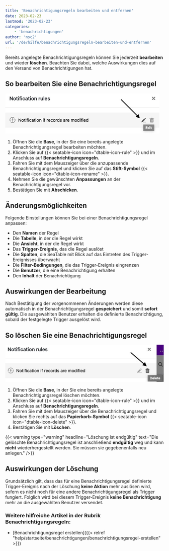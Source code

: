 ```yaml
---
title: 'Benachrichtigungsregeln bearbeiten und entfernen'
date: 2023-02-23
lastmod: '2023-02-23'
categories:
    - 'benachrichtigungen'
author: 'nsc2'
url: '/de/hilfe/benachrichtigungsregeln-bearbeiten-und-entfernen'
---
```


Bereits angelegte Benachrichtigungsregeln können Sie jederzeit **bearbeiten** und wieder **löschen**. Beachten Sie dabei, welche Auswirkungen dies auf den Versand von Benachrichtigungen hat.

## So bearbeiten Sie eine Benachrichtigungsregel

![Eine Benachrichtigungs-Regel bearbeiten](images/edit-notification-rules.jpg)

1. Öffnen Sie die **Base**, in der Sie eine bereits angelegte Benachrichtigungsregel bearbeiten möchten.
2. Klicken Sie auf {{< seatable-icon icon="dtable-icon-rule" >}} und im Anschluss auf **Benachrichtigungsregeln**.
3. Fahren Sie mit dem Mauszeiger über die anzupassende Benachrichtigungsregel und klicken Sie auf das **Stift-Symbol** {{< seatable-icon icon="dtable-icon-rename" >}}.
4. Nehmen Sie die gewünschten **Anpassungen** an der Benachrichtigungsregel vor.
5. Bestätigen Sie mit **Abschicken**.

## Änderungsmöglichkeiten

Folgende Einstellungen können Sie bei einer Benachrichtigungsregel anpassen:

- Den **Namen** der Regel
- Die **Tabelle**, in der die Regel wirkt
- Die **Ansicht**, in der die Regel wirkt
- Das **Trigger-Ereignis**, das die Regel auslöst
- Die **Spalten**, die SeaTable mit Blick auf das Eintreten des Trigger-Ereignisses überwacht
- Die **Filter-Bedingungen**, die das Trigger-Ereignis eingrenzen
- Die **Benutzer**, die eine Benachrichtigung erhalten
- Den **Inhalt** der Benachrichtigung

## Auswirkungen der Bearbeitung

Nach Bestätigung der vorgenommenen Änderungen werden diese automatisch in der Benachrichtigungsregel **gespeichert** und somit **sofort gültig**. Die ausgewählten Benutzer erhalten die definierte Benachrichtigung, sobald der festgelegte Trigger ausgelöst wird.

## So löschen Sie eine Benachrichtigungsregel

![Löschung einer Benachrichtigungs-Regel](images/delete-notification.jpg)

1. Öffnen Sie die **Base**, in der Sie eine bereits angelegte Benachrichtigungsregel löschen möchten.
2. Klicken Sie auf {{< seatable-icon icon="dtable-icon-rule" >}} und im Anschluss auf **Benachrichtigungsregeln**.
3. Fahren Sie mit dem Mauszeiger über die Benachrichtigungsregel und klicken Sie rechts auf das **Papierkorb-Symbol** {{< seatable-icon icon="dtable-icon-delete" >}}.
4. Bestätigen Sie mit **Löschen**.

{{< warning  type="warning" headline="Löschung ist endgültig"  text="Die gelöschte Benachrichtigungsregel ist anschließend **endgültig** weg und kann **nicht** wiederhergestellt werden. Sie müssen sie gegebenenfalls neu anlegen." />}}

## Auswirkungen der Löschung

Grundsätzlich gilt, dass das für eine Benachrichtigungsregel definierte Trigger-Ereignis nach der Löschung **keine Aktion** mehr auslösen wird, sofern es nicht noch für eine andere Benachrichtigungsregel als Trigger fungiert. Folglich wird bei diesem Trigger-Ereignis **keine Benachrichtigung** mehr an die ausgewählten Benutzer versendet.

### Weitere hilfreiche Artikel in der Rubrik Benachrichtigungsregeln:

- [Benachrichtigungsregel erstellen]({{< relref "help/startseite/benachrichtigungen/benachrichtigungsregel-erstellen" >}})

